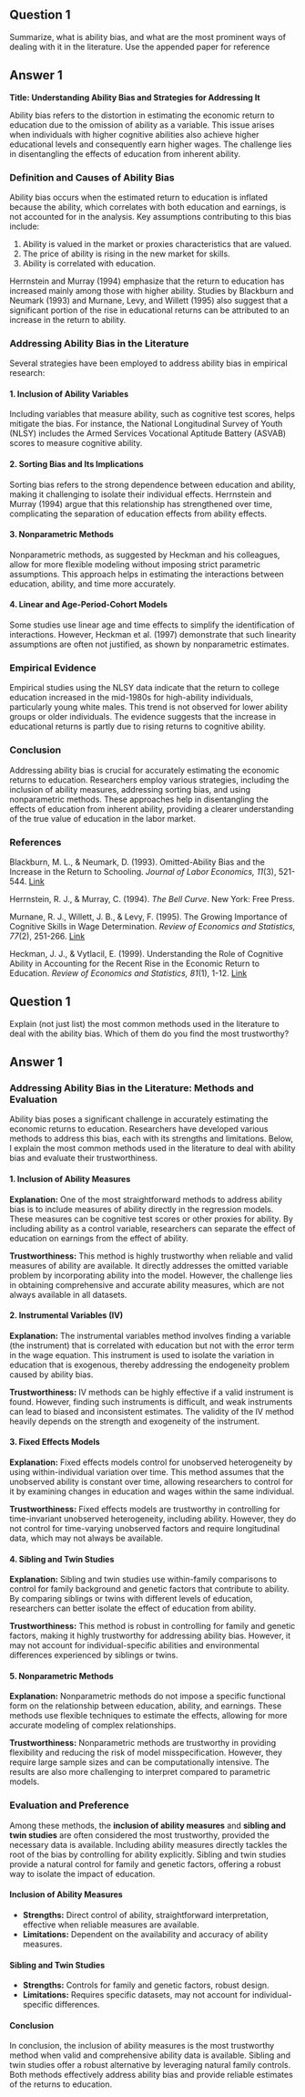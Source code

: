 ## Question 1

Summarize, what is ability bias, and what are the most prominent ways of dealing with it in the literature. Use the appended paper for reference

## Answer 1

**Title: Understanding Ability Bias and Strategies for Addressing It**

Ability bias refers to the distortion in estimating the economic return to education due to the omission of ability as a variable. This issue arises when individuals with higher cognitive abilities also achieve higher educational levels and consequently earn higher wages. The challenge lies in disentangling the effects of education from inherent ability.

### Definition and Causes of Ability Bias

Ability bias occurs when the estimated return to education is inflated because the ability, which correlates with both education and earnings, is not accounted for in the analysis. Key assumptions contributing to this bias include:

1. Ability is valued in the market or proxies characteristics that are valued.
2. The price of ability is rising in the new market for skills.
3. Ability is correlated with education.

Herrnstein and Murray (1994) emphasize that the return to education has increased mainly among those with higher ability. Studies by Blackburn and Neumark (1993) and Murnane, Levy, and Willett (1995) also suggest that a significant portion of the rise in educational returns can be attributed to an increase in the return to ability.

### Addressing Ability Bias in the Literature

Several strategies have been employed to address ability bias in empirical research:

#### 1. Inclusion of Ability Variables

Including variables that measure ability, such as cognitive test scores, helps mitigate the bias. For instance, the National Longitudinal Survey of Youth (NLSY) includes the Armed Services Vocational Aptitude Battery (ASVAB) scores to measure cognitive ability.

#### 2. Sorting Bias and Its Implications

Sorting bias refers to the strong dependence between education and ability, making it challenging to isolate their individual effects. Herrnstein and Murray (1994) argue that this relationship has strengthened over time, complicating the separation of education effects from ability effects.

#### 3. Nonparametric Methods

Nonparametric methods, as suggested by Heckman and his colleagues, allow for more flexible modeling without imposing strict parametric assumptions. This approach helps in estimating the interactions between education, ability, and time more accurately.

#### 4. Linear and Age-Period-Cohort Models

Some studies use linear age and time effects to simplify the identification of interactions. However, Heckman et al. (1997) demonstrate that such linearity assumptions are often not justified, as shown by nonparametric estimates.

### Empirical Evidence

Empirical studies using the NLSY data indicate that the return to college education increased in the mid-1980s for high-ability individuals, particularly young white males. This trend is not observed for lower ability groups or older individuals. The evidence suggests that the increase in educational returns is partly due to rising returns to cognitive ability.

### Conclusion

Addressing ability bias is crucial for accurately estimating the economic returns to education. Researchers employ various strategies, including the inclusion of ability measures, addressing sorting bias, and using nonparametric methods. These approaches help in disentangling the effects of education from inherent ability, providing a clearer understanding of the true value of education in the labor market.

### References

Blackburn, M. L., & Neumark, D. (1993). Omitted-Ability Bias and the Increase in the Return to Schooling. _Journal of Labor Economics, 11_(3), 521-544. [Link](https://doi.org/10.1086/298311)

Herrnstein, R. J., & Murray, C. (1994). _The Bell Curve_. New York: Free Press.

Murnane, R. J., Willett, J. B., & Levy, F. (1995). The Growing Importance of Cognitive Skills in Wage Determination. _Review of Economics and Statistics, 77_(2), 251-266. [Link](https://doi.org/10.2307/2109863)

Heckman, J. J., & Vytlacil, E. (1999). Understanding the Role of Cognitive Ability in Accounting for the Recent Rise in the Economic Return to Education. _Review of Economics and Statistics, 81_(1), 1-12. [Link](https://doi.org/10.1162/003465399767923074)

## Question 1

Explain (not just list) the most common methods used in the literature to deal with the ability
bias. Which of them do you find the most trustworthy?

## Answer 1

### Addressing Ability Bias in the Literature: Methods and Evaluation

Ability bias poses a significant challenge in accurately estimating the economic returns to education. Researchers have developed various methods to address this bias, each with its strengths and limitations. Below, I explain the most common methods used in the literature to deal with ability bias and evaluate their trustworthiness.

#### 1. Inclusion of Ability Measures

**Explanation:**
One of the most straightforward methods to address ability bias is to include measures of ability directly in the regression models. These measures can be cognitive test scores or other proxies for ability. By including ability as a control variable, researchers can separate the effect of education on earnings from the effect of ability.

**Trustworthiness:**
This method is highly trustworthy when reliable and valid measures of ability are available. It directly addresses the omitted variable problem by incorporating ability into the model. However, the challenge lies in obtaining comprehensive and accurate ability measures, which are not always available in all datasets.

#### 2. Instrumental Variables (IV)

**Explanation:**
The instrumental variables method involves finding a variable (the instrument) that is correlated with education but not with the error term in the wage equation. This instrument is used to isolate the variation in education that is exogenous, thereby addressing the endogeneity problem caused by ability bias.

**Trustworthiness:**
IV methods can be highly effective if a valid instrument is found. However, finding such instruments is difficult, and weak instruments can lead to biased and inconsistent estimates. The validity of the IV method heavily depends on the strength and exogeneity of the instrument.

#### 3. Fixed Effects Models

**Explanation:**
Fixed effects models control for unobserved heterogeneity by using within-individual variation over time. This method assumes that the unobserved ability is constant over time, allowing researchers to control for it by examining changes in education and wages within the same individual.

**Trustworthiness:**
Fixed effects models are trustworthy in controlling for time-invariant unobserved heterogeneity, including ability. However, they do not control for time-varying unobserved factors and require longitudinal data, which may not always be available.

#### 4. Sibling and Twin Studies

**Explanation:**
Sibling and twin studies use within-family comparisons to control for family background and genetic factors that contribute to ability. By comparing siblings or twins with different levels of education, researchers can better isolate the effect of education from ability.

**Trustworthiness:**
This method is robust in controlling for family and genetic factors, making it highly trustworthy for addressing ability bias. However, it may not account for individual-specific abilities and environmental differences experienced by siblings or twins.

#### 5. Nonparametric Methods

**Explanation:**
Nonparametric methods do not impose a specific functional form on the relationship between education, ability, and earnings. These methods use flexible techniques to estimate the effects, allowing for more accurate modeling of complex relationships.

**Trustworthiness:**
Nonparametric methods are trustworthy in providing flexibility and reducing the risk of model misspecification. However, they require large sample sizes and can be computationally intensive. The results are also more challenging to interpret compared to parametric models.

### Evaluation and Preference

Among these methods, the **inclusion of ability measures** and **sibling and twin studies** are often considered the most trustworthy, provided the necessary data is available. Including ability measures directly tackles the root of the bias by controlling for ability explicitly. Sibling and twin studies provide a natural control for family and genetic factors, offering a robust way to isolate the impact of education.

#### Inclusion of Ability Measures

- **Strengths:** Direct control of ability, straightforward interpretation, effective when reliable measures are available.
- **Limitations:** Dependent on the availability and accuracy of ability measures.

#### Sibling and Twin Studies

- **Strengths:** Controls for family and genetic factors, robust design.
- **Limitations:** Requires specific datasets, may not account for individual-specific differences.

#### Conclusion

In conclusion, the inclusion of ability measures is the most trustworthy method when valid and comprehensive ability data is available. Sibling and twin studies offer a robust alternative by leveraging natural family controls. Both methods effectively address ability bias and provide reliable estimates of the returns to education.
